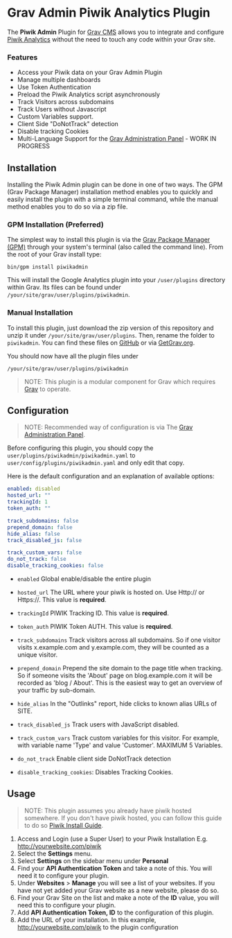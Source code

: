 # Grav Admin Piwik Analytics Plugin

The **Piwik Admin** Plugin for [Grav CMS](http://github.com/getgrav/grav) allows you to integrate and configure [Piwik Analytics](https://piwik.org/) without the need to touch any code within your Grav site.

### Features
* Access your Piwik data on your Grav Admin Plugin
* Manage multiple dashboards
* Use Token Authentication
* Preload the Piwik Analytics script asynchronously
* Track Visitors across subdomains
* Track Users without Javascript
* Custom Variables support.
* Client Side "DoNotTrack" detection
* Disable tracking Cookies
* Multi-Language Support for the [Grav Administration Panel](https://github.com/getgrav/grav-plugin-admin) - WORK IN PROGRESS

## Installation

Installing the Piwik Admin plugin can be done in one of two ways. The GPM (Grav Package Manager) installation method enables you to quickly and easily install the plugin with a simple terminal command, while the manual method enables you to do so via a zip file.

### GPM Installation (Preferred)

The simplest way to install this plugin is via the [Grav Package Manager (GPM)](http://learn.getgrav.org/advanced/grav-gpm) through your system's terminal (also called the command line).  From the root of your Grav install type:

    bin/gpm install piwikadmin

This will install the Google Analytics plugin into your `/user/plugins` directory within Grav. Its files can be found under `/your/site/grav/user/plugins/piwikadmin`.

### Manual Installation

To install this plugin, just download the zip version of this repository and unzip it under `/your/site/grav/user/plugins`. Then, rename the folder to `piwikadmin`. You can find these files on [GitHub](https://github.com/ricardo118/piwikadmin) or via [GetGrav.org](http://getgrav.org/downloads/plugins).

You should now have all the plugin files under

    /your/site/grav/user/plugins/piwikadmin

> NOTE: This plugin is a modular component for Grav which requires [Grav](http://github.com/getgrav/grav) to operate.

## Configuration

> NOTE: Recommended way of configuration is via The [Grav Administration Panel](https://github.com/getgrav/grav-plugin-admin).


Before configuring this plugin, you should copy the `user/plugins/piwikadmin/piwikadmin.yaml` to `user/config/plugins/piwikadmin.yaml` and only edit that copy.

Here is the default configuration and an explanation of available options:

```yaml
enabled: disabled
hosted_url: ""
trackingId: 1
token_auth: ""

track_subdomains: false
prepend_domain: false
hide_alias: false
track_disabled_js: false

track_custom_vars: false
do_not_track: false
disable_tracking_cookies: false
```

* `enabled` Global enable/disable the entire plugin

* `hosted_url` The URL where your piwik is hosted on. Use Http:// or Https://. This value is **required**.
* `trackingId` PIWIK Tracking ID. This value is **required**.
* `token_auth` PIWIK Token AUTH. This value is **required**.

* `track_subdomains` Track visitors across all subdomains. So if one visitor visits x.example.com and y.example.com, they will be counted as a unique visitor.
* `prepend_domain` Prepend the site domain to the page title when tracking. So if someone visits the 'About' page on blog.example.com it will be recorded as 'blog / About'. This is the easiest way to get an overview of your traffic by sub-domain.
* `hide_alias` In the "Outlinks" report, hide clicks to known alias URLs of SITE.
* `track_disabled_js` Track users with JavaScript disabled.

* `track_custom_vars` Track custom variables for this visitor. For example, with variable name 'Type' and value 'Customer'. MAXIMUM 5 Variables.
* `do_not_track` Enable client side DoNotTrack detection
* `disable_tracking_cookies`: Disables Tracking Cookies.

## Usage

> NOTE: This plugin assumes you already have piwik hosted somewhere. If you don't have piwik hosted, you can follow this guide to do so [Piwik Install Guide](https://piwik.org/docs/installation-optimization/).


1. Access and Login (use a Super User) to your Piwik Installation E.g. http://yourwebsite.com/piwik
2. Select the **Settings** menu.
3. Select **Settings** on the sidebar menu under **Personal**
4. Find your **API Authentication Token** and take a note of this. You will need it to configure your plugin.
5. Under **Websites** > **Manage** you will see a list of your websites. If you have not yet added your Grav website as a new website, please do so.
6. Find your Grav Site on the list and make a note of the **ID** value, you will need this to configure your plugin.
7. Add **API Authentication Token, ID** to the configuration of this plugin.
8. Add the URL of your installation. In this example, http://yourwebsite.com/piwik to the plugin configuration
